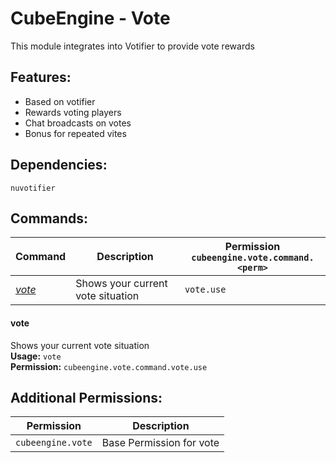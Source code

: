 # CubeEngine - Vote
This module integrates into Votifier to provide vote rewards

## Features:
 - Based on votifier
 - Rewards voting players
 - Chat broadcasts on votes
 - Bonus for repeated vites

## Dependencies:
 `nuvotifier`

## Commands:

| Command | Description | Permission<br>`cubeengine.vote.command.<perm>` |
| --- | --- | --- |
| [*vote*](#vote) | Shows your current vote situation | `vote.use` |

#### vote  
Shows your current vote situation  
**Usage:** `vote `  
**Permission:** `cubeengine.vote.command.vote.use`  
  

## Additional Permissions:

| Permission | Description |
| --- | --- |
| `cubeengine.vote` | Base Permission for vote |